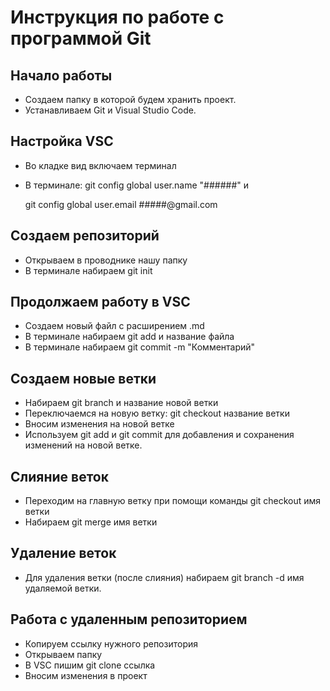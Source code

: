 # Инструкция по работе с программой Git

## Начало работы
+ Создаем папку в которой будем хранить проект.
+ Устанавливаем Git и Visual Studio Code.
## Настройка VSC
+ Во кладке вид включаем терминал
+ В терминале:  git config ­­global user.name "######" и 
    
    git config ­­global user.email #####@gmail.com
## Создаем репозиторий
+ Открываем в проводнике нашу папку
+ В терминале набираем git init 
## Продолжаем работу в VSC
+ Создаем новый файл с расширением .md
+ В терминале набираем git add и название файла
+ В терминале набираем git commit -m "Комментарий"
## Создаем новые ветки
+ Набираем git branch и название новой ветки
+ Переключаемся на новую ветку: git checkout название ветки
+ Вносим изменения на новой ветке
+ Используем git add и git commit для добавления и сохранения изменений на новой ветке.
## Слияние веток
+ Переходим на главную ветку при помощи команды git checkout имя ветки
+ Набираем git merge имя ветки
## Удаление веток
+ Для удаления ветки (после слияния)
набираем git branch -d имя удаляемой ветки.
## Работа с удаленным репозиторием
+ Копируем ссылку нужного репозитория
+ Открываем папку
+ В VSC пишим git clone ссылка
+ Вносим изменения в проект

